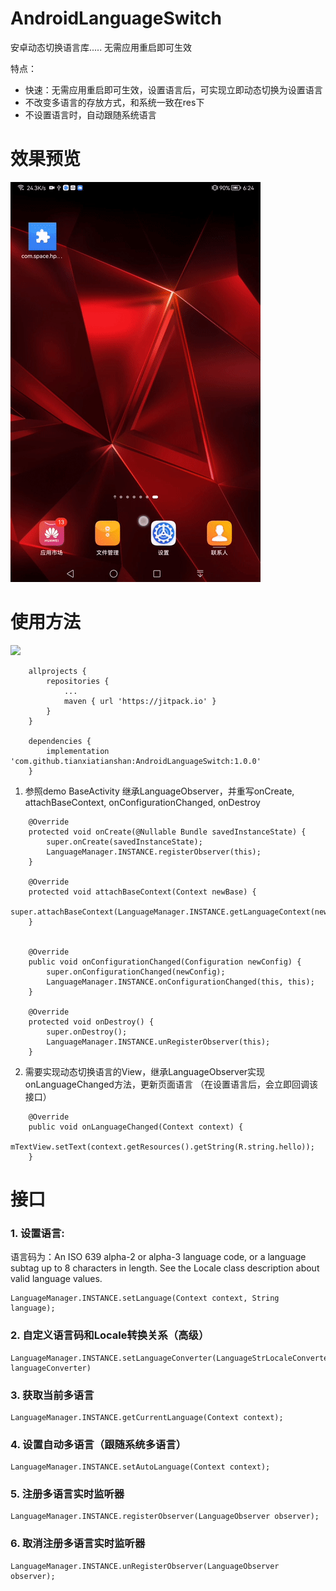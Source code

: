 # AndroidLanguageSwitch
安卓动态切换语言库.....  无需应用重启即可生效

特点：
* 快速：无需应用重启即可生效，设置语言后，可实现立即动态切换为设置语言
* 不改变多语言的存放方式，和系统一致在res下
* 不设置语言时，自动跟随系统语言

# 效果预览

 ![image](https://github.com/tianxiatianshan/AndroidLanguageSwitch/blob/master/%E6%95%88%E6%9E%9C%E9%A2%84%E8%A7%88.gif)

# 使用方法
 
 [![](https://jitpack.io/v/tianxiatianshan/AndroidLanguageSwitch.svg)](https://jitpack.io/#tianxiatianshan/AndroidLanguageSwitch)
```
    allprojects {
        repositories {
        	...
            maven { url 'https://jitpack.io' }
        }
    }
    
    dependencies {
        implementation 'com.github.tianxiatianshan:AndroidLanguageSwitch:1.0.0'
    }
```

 1. 参照demo BaseActivity 继承LanguageObserver，并重写onCreate, attachBaseContext, onConfigurationChanged, onDestroy

```
    @Override
    protected void onCreate(@Nullable Bundle savedInstanceState) {
        super.onCreate(savedInstanceState);
        LanguageManager.INSTANCE.registerObserver(this);
    }

    @Override
    protected void attachBaseContext(Context newBase) {
        super.attachBaseContext(LanguageManager.INSTANCE.getLanguageContext(newBase));
    }


    @Override
    public void onConfigurationChanged(Configuration newConfig) {
        super.onConfigurationChanged(newConfig);
        LanguageManager.INSTANCE.onConfigurationChanged(this, this);
    }

    @Override
    protected void onDestroy() {
        super.onDestroy();
        LanguageManager.INSTANCE.unRegisterObserver(this);
    }
 ```

2.  需要实现动态切换语言的View，继承LanguageObserver实现onLanguageChanged方法，更新页面语言 （在设置语言后，会立即回调该接口）
```
    @Override
    public void onLanguageChanged(Context context) {
        mTextView.setText(context.getResources().getString(R.string.hello));
    }
```
# 接口

### 1. 设置语言: 
语言码为：An ISO 639 alpha-2 or alpha-3 language code, or a language subtag up to 8 characters in length. See the Locale class description about valid language values.
```    
LanguageManager.INSTANCE.setLanguage(Context context, String language);
```

### 2. 自定义语言码和Locale转换关系（高级）
```
LanguageManager.INSTANCE.setLanguageConverter(LanguageStrLocaleConverter languageConverter)
```

### 3. 获取当前多语言
```
LanguageManager.INSTANCE.getCurrentLanguage(Context context);
```

### 4. 设置自动多语言（跟随系统多语言）
```
LanguageManager.INSTANCE.setAutoLanguage(Context context);
```

### 5. 注册多语言实时监听器
```
LanguageManager.INSTANCE.registerObserver(LanguageObserver observer);
```

### 6. 取消注册多语言实时监听器
```
LanguageManager.INSTANCE.unRegisterObserver(LanguageObserver observer);
```





